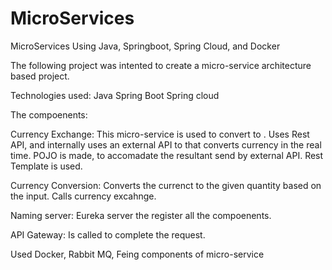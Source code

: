 # MicroServices
 MicroServices Using Java, Springboot, Spring Cloud, and Docker

The following project was intented to create a micro-service architecture based project.

Technologies used:
Java
Spring Boot
Spring cloud

The compoenents:

Currency Exchange: This micro-service is used to convert <source currency> to <target currency>.
Uses Rest API, and internally uses an external API to that converts currency in the real time.
POJO is made, to accomadate the resultant send by external API. Rest Template is used.

Currency Conversion: Converts the currenct to the given quantity based on the input. Calls currency excahnge.

Naming server: Eureka server the register all the compoenents.

API Gateway: Is called to complete the request.

Used Docker, Rabbit MQ, Feing components of micro-service